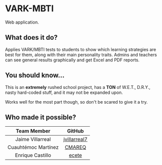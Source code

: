# VARK-MBTI
Web application.

## What does it do?
Applies VARK/MBTI tests to students to show which learning strategies are best for them, along with their main personality traits.
Admins and teachers can see general results graphically and get Excel and PDF reports.

## You should know...
This is an **extremely** rushed school project, has a **TON** of W.E.T., D.R.Y., nasty hard-coded stuff, and it may not be expanded upon.

Works well for the most part though, so don't be scared to give it a try.

## Who made it possible?
|Team Member  |GitHub   |
|:-:|:-:|
|Jaime Villarreal   |[jvillarreal7](https://github.com/jvillarreal7)   |
|Cuauhtémoc Martínez   |[CMAREQ](https://github.com/CMAREQ)   |
|Enrique Castillo   |[ecete](https://github.com/ecete)   |
